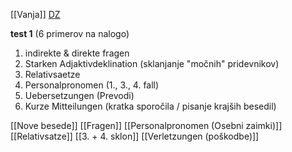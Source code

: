 [[Vanja]]
[DZ](https://fliphtml5.com/qpqfs/pcof/studio_21_A2_L%C3%96SUNGEN_Einheiten_%C3%9Cbungen_Einstufungstest/)

**test 1**
(6 primerov na nalogo)
1. indirekte & direkte fragen
2. Starken Adjaktivdeklination (sklanjanje "močnih" pridevnikov)
3. Relativsaetze
4. Personalpronomen (1., 3., 4. fall)
5. Uebersetzungen (Prevodi)
6. Kurze Mitteilungen (kratka sporočila / pisanje krajših besedil)

[[Nove besede]]
[[Fragen]]
[[Personalpronomen (Osebni zaimki)]]
[[Relativsatze]]
[[3. + 4. sklon]]
[[Verletzungen (poškodbe)]]